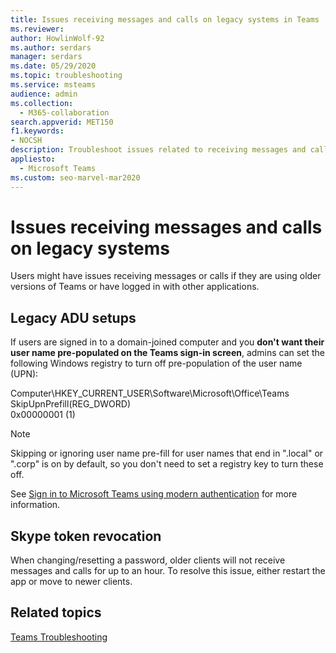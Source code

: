 ```yaml
---
title: Issues receiving messages and calls on legacy systems in Teams
ms.reviewer: 
author: HowlinWolf-92
ms.author: serdars
manager: serdars
ms.date: 05/29/2020
ms.topic: troubleshooting
ms.service: msteams
audience: admin
ms.collection: 
  - M365-collaboration
search.appverid: MET150
f1.keywords:
- NOCSH
description: Troubleshoot issues related to receiving messages and calls on legacy systems
appliesto: 
  - Microsoft Teams
ms.custom: seo-marvel-mar2020
---
```


# Issues receiving messages and calls on legacy systems

Users might have issues receiving messages or calls if they are using older versions of Teams or have logged in with other applications.

## Legacy ADU setups

 If users are signed in to a domain-joined computer and you **don't want their user name pre-populated on the Teams sign-in screen**, admins can set the following Windows registry to turn off pre-population of the user name (UPN):

  Computer\HKEY_CURRENT_USER\Software\Microsoft\Office\Teams<br/>
  SkipUpnPrefill(REG_DWORD)<br/>
  0x00000001 (1)

> [!NOTE]
> Skipping or ignoring user name pre-fill for user names that end in ".local" or ".corp" is on by default, so you don't need to set a registry key to turn these off.

See [Sign in to Microsoft Teams using modern authentication](sign-in-teams.md) for more information.

## Skype token revocation

When changing/resetting a password, older clients will not receive messages and calls for up to an hour. To resolve this issue, either restart the app or move to newer clients.


## Related topics

[Teams Troubleshooting](/MicrosoftTeams/troubleshoot/teams)